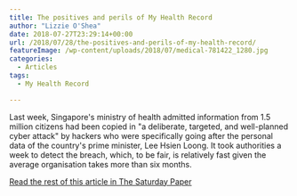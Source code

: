```yaml
---
title: The positives and perils of My Health Record
author: "Lizzie O'Shea"
date: 2018-07-27T23:29:14+00:00
url: /2018/07/28/the-positives-and-perils-of-my-health-record/
featureImage: /wp-content/uploads/2018/07/medical-781422_1280.jpg
categories:
  - Articles
tags:
  - My Health Record

---
```

<p style="text-align:left">
  Last week, Singapore's ministry of health admitted information from 1.5 million citizens had been copied in "a deliberate, targeted, and well-planned cyber attack" by hackers who were specifically going after the personal data of the country's prime minister, Lee Hsien Loong. It took authorities a week to detect the breach, which, to be fair, is relatively fast given the average organisation takes more than six months.
</p>

[Read the rest of this article in The Saturday Paper][1]

 [1]: https://www.thesaturdaypaper.com.au/news/politics/2018/07/28/the-positives-and-perils-my-health-record/15327000006624
